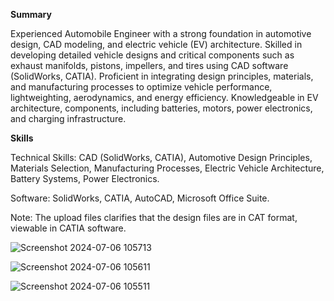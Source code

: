 **Summary**

Experienced Automobile Engineer with a strong foundation in automotive design, CAD modeling, and electric vehicle (EV) architecture. 
Skilled in developing detailed vehicle designs and critical components such as exhaust manifolds, pistons, impellers, and tires using CAD software (SolidWorks, CATIA). 
Proficient in integrating design principles, materials, and manufacturing processes to optimize vehicle performance, lightweighting, aerodynamics, 
and energy efficiency. Knowledgeable in EV architecture, components, including batteries, motors, power electronics, and charging infrastructure.

**Skills**

Technical Skills: CAD (SolidWorks, CATIA), Automotive Design Principles, Materials Selection, Manufacturing Processes, Electric Vehicle Architecture, Battery Systems, Power Electronics.

Software: SolidWorks, CATIA, AutoCAD, Microsoft Office Suite.

Note: The upload files clarifies that the design files are in CAT format, viewable in CATIA software.

![Screenshot 2024-07-06 105713](https://github.com/Yogesh-ProITBridge/CATIA-Design/assets/151123394/0b8aaba1-1f3a-48b1-b699-e370b62b2831)

![Screenshot 2024-07-06 105611](https://github.com/Yogesh-ProITBridge/CATIA-Design/assets/151123394/8ffec896-fc1e-4413-97fe-9fe171775fa7)

![Screenshot 2024-07-06 105511](https://github.com/Yogesh-ProITBridge/CATIA-Design/assets/151123394/2d7506dc-c702-46ef-b82b-479a52b64b04)
